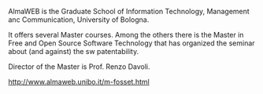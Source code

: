 AlmaWEB is the Graduate School of Information Technology, Management anc
Communication, University of Bologna.

It offers several Master courses. Among the others there is the Master
in Free and Open Source Software Technology that has organized the
seminar about (and against) the sw patentability.

Director of the Master is Prof. Renzo Davoli.

<http://www.almaweb.unibo.it/m-fosset.html>
